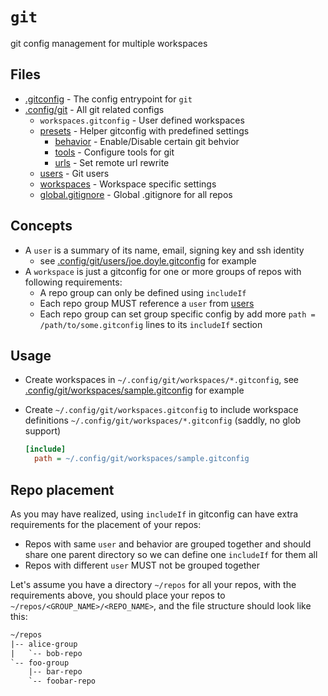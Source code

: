 # `git`

git config management for multiple workspaces

## Files

- [.gitconfig](../.gitconfig) - The config entrypoint for `git`
- [.config/git](../.config/git) - All git related configs
  - `workspaces.gitconfig` - User defined workspaces
  - [presets](../.config/git/presets) - Helper gitconfig with predefined settings
    - [behavior](../.config/git/presets/behavior) - Enable/Disable certain git behvior
    - [tools](../.config/git/presets/tools) - Configure tools for git
    - [urls](../.config/git/presets/urls) - Set remote url rewrite
  - [users](../.config/git/users) - Git users
  - [workspaces](../.config/git/workspaces) - Workspace specific settings
  - [global.gitignore](../.config/git/global.gitignore) - Global .gitignore for all repos

## Concepts

- A `user` is a summary of its name, email, signing key and ssh identity
  - see [.config/git/users/joe.doyle.gitconfig](../.config/git/users/joe.doyle.gitconfig) for example
- A `workspace` is just a gitconfig for one or more groups of repos with following requirements:
  - A repo group can only be defined using `includeIf`
  - Each repo group MUST reference a `user` from [users](../.config/git/users)
  - Each repo group can set group specific config by add more `path = /path/to/some.gitconfig` lines to its `includeIf` section

## Usage

- Create workspaces in `~/.config/git/workspaces/*.gitconfig`, see [.config/git/workspaces/sample.gitconfig](../.config/git/workspaces/sample.gitconfig) for example
- Create `~/.config/git/workspaces.gitconfig` to include workspace definitions `~/.config/git/workspaces/*.gitconfig` (saddly, no glob support)

  ```ini
  [include]
    path = ~/.config/git/workspaces/sample.gitconfig
  ```

## Repo placement

As you may have realized, using `includeIf` in gitconfig can have extra requirements for the placement of your repos:

- Repos with same `user` and behavior are grouped together and should share one parent directory so we can define one `includeIf` for them all
- Repos with different `user` MUST not be grouped together

Let's assume you have a directory `~/repos` for all your repos, with the requirements above, you should place your repos to `~/repos/<GROUP_NAME>/<REPO_NAME>`, and the file structure should look like this:

```txt
~/repos
|-- alice-group
|   `-- bob-repo
`-- foo-group
    |-- bar-repo
    `-- foobar-repo
```
